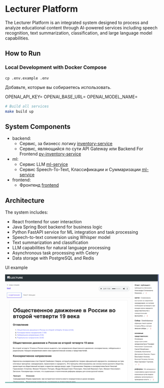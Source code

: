 # Lecturer Platform

The Lecturer Platform is an integrated system designed to process and analyze educational content through AI-powered services including speech recognition, text summarization, classification, and large language model capabilities.

## How to Run

### Local Development with Docker Compose

```
cp .env.example .env
```

Добавьте, которые вы собираетесь использовать.

OPENAI_API_KEY=
OPENAI_BASE_URL=
OPENAI_MODEL_NAME=

```bash
# Build all services
make build up
```

## System Components

- backend:
    - Сервис, за бизнесс логику [inventory-service](backend/inventory-service)
    - Сервис, являющийся по сути API Gateway или Backend For Frontend  [py-inventory-service](backend/py-inventory-service)
- ml:
    - Сервис LLM [ml-service](ml/llm)
    - Сервис Speech-To-Text, Классификации и Суммаризации [ml-service](ml/lecturer)
- frontend:
    - Фронтенд [frontend](frontend)

## Architecture

The system includes:
- React frontend for user interaction
- Java Spring Boot backend for business logic
- Python FastAPI service for ML integration and task processing
- Speech-to-text conversion using Whisper model
- Text summarization and classification
- LLM capabilities for natural language processing
- Asynchronous task processing with Celery
- Data storage with PostgreSQL and Redis


UI example

![image](image.png)